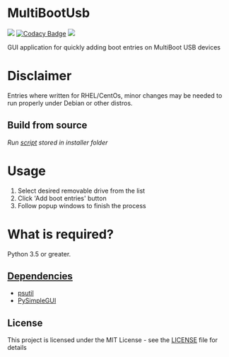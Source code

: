 # MultiBootUsb
![](https://img.shields.io/github/issues/Konrad-Ziarko/MultiBootUsb.svg)
[![Codacy Badge](https://api.codacy.com/project/badge/Grade/258e003beaa444a3babd651f89086f26)](https://www.codacy.com/manual/Konrad-Ziarko/MultiBootUsb?utm_source=github.com&amp;utm_medium=referral&amp;utm_content=Konrad-Ziarko/MultiBootUsb&amp;utm_campaign=Badge_Grade)
![](https://img.shields.io/github/license/Konrad-Ziarko/MultiBootUsb.svg)

GUI application for quickly adding boot entries on MultiBoot USB devices

# Disclaimer
Entries where written for RHEL/CentOs, minor changes may be needed to run properly under Debian or other distros.

## Build from source
*Run [script](installer/installer.py) stored in installer folder*

# Usage
1. Select desired removable drive from the list
2. Click 'Add boot entries' button
3. Follow popup windows to finish the process

# What is required?
Python 3.5 or greater.

## [Dependencies](requirements.txt)
- [psutil](https://pypi.org/project/psutil/)
- [PySimpleGUI](https://pypi.org/project/PySimpleGUI/)

## License
This project is licensed under the MIT License - see the [LICENSE](LICENSE) file for details
